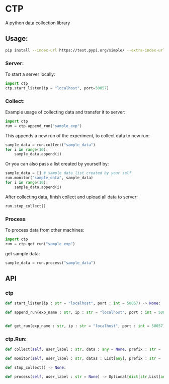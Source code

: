 # CTP
A python data collection library 
## Usage:
```bash
pip install --index-url https://test.pypi.org/simple/ --extra-index-url https://pypi.org/simple cthenp
```
### Server:
To start a server locally:
```python
import ctp
ctp.start_listen(ip = "localhost", port=50057)
```
### Collect:
Example usage of collecting data and transfer it to server:
```python
import ctp
run = ctp.append_run("sample_exp")
```
This appends a new run of the experiment, to collect data to new run:
```python
sample_data = run.collect("sample_data")
for i in range(10):
    sample_data.append(i)
```
Or you can also pass a list created by yourself by:
```python
sample_data = [] # sample data list created by your self
run.monitor("sample_data", sample_data)
for i in range(10):
    sample_data.append(i)
```
After collecting data, finish collect and upload all data to server:
```python
run.stop_collect()
```

### Process
To process data from other machines:
```python
import ctp
run = ctp.get_run("sample_exp")
```
get sample data:
```python
sample_data = run.process("sample_data")
```
## API
### ctp
```python
def start_listen(ip : str = "localhost", port : int = 50057) -> None:

def append_run(exp_name : str, ip : str = "localhost", port : int = 50057) -> ctp.Run:


def get_run(exp_name : str, ip : str = "localhost", port : int = 50057) -> ctp.Run:
```
### ctp.Run:
```python
def collect(self, user_label : str, data : any = None, prefix : str = '_') -> List[any]:

def monitor(self, user_label : str, datas : List[any], prefix : str = '_') -> None:

def stop_collect() -> None:

def process(self, user_label : str = None) -> Optional[dict[str,List[any]],List[any]]:
```
